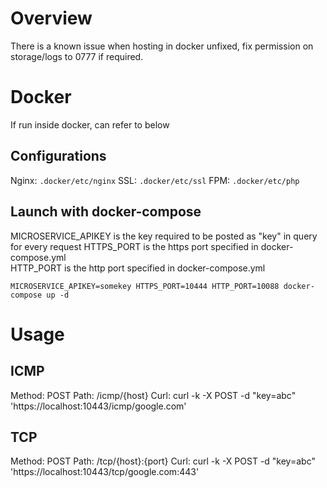 # Overview

There is a known issue when hosting in docker unfixed,
fix permission on storage/logs to 0777 if required.


# Docker
If run inside docker, can refer to below


Configurations
---
Nginx: `.docker/etc/nginx` 
SSL: `.docker/etc/ssl` 
FPM: `.docker/etc/php` 



Launch with docker-compose 
---
MICROSERVICE_APIKEY is the key required to be posted as "key" in query for every request 
HTTPS_PORT is the https port specified in docker-compose.yml  
HTTP_PORT is the http port specified in docker-compose.yml 

`MICROSERVICE_APIKEY=somekey HTTPS_PORT=10444 HTTP_PORT=10088 docker-compose up -d`


# Usage

ICMP
---
Method: POST
Path: /icmp/{host}
Curl: curl -k -X POST -d "key=abc" 'https://localhost:10443/icmp/google.com'

TCP
---
Method: POST
Path: /tcp/{host}:{port}
Curl: curl -k -X POST -d "key=abc" 'https://localhost:10443/tcp/google.com:443'
